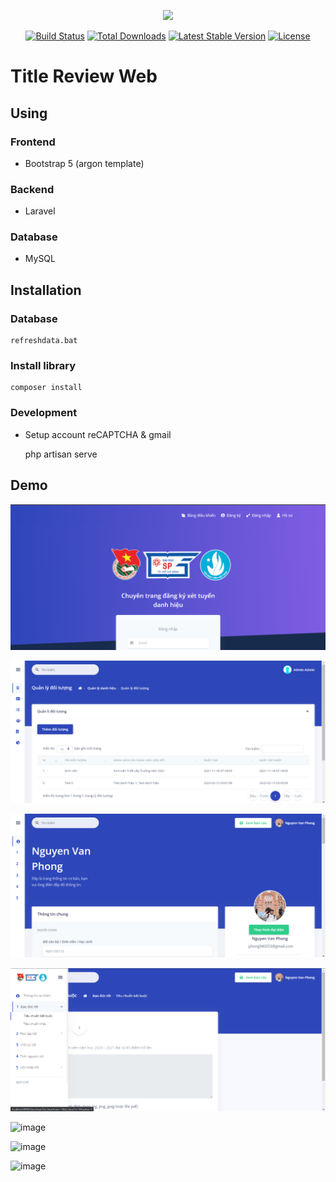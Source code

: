 <p align="center"><a href="https://laravel.com" target="_blank"><img src="https://raw.githubusercontent.com/laravel/art/master/logo-lockup/5%20SVG/2%20CMYK/1%20Full%20Color/laravel-logolockup-cmyk-red.svg" width="400"></a></p>

<p align="center">
<a href="https://travis-ci.org/laravel/framework"><img src="https://travis-ci.org/laravel/framework.svg" alt="Build Status"></a>
<a href="https://packagist.org/packages/laravel/framework"><img src="https://img.shields.io/packagist/dt/laravel/framework" alt="Total Downloads"></a>
<a href="https://packagist.org/packages/laravel/framework"><img src="https://img.shields.io/packagist/v/laravel/framework" alt="Latest Stable Version"></a>
<a href="https://packagist.org/packages/laravel/framework"><img src="https://img.shields.io/packagist/l/laravel/framework" alt="License"></a>
</p>

# Title Review Web

## Using
### Frontend
- Bootstrap 5 (argon template)
### Backend
- Laravel
### Database
- MySQL
## Installation
### Database
    refreshdata.bat
### Install library
    composer install

### Development
- Setup account reCAPTCHA & gmail


    php artisan serve

## Demo
![demo](Image/4.png)

![demo](Image/1.png)

![demo](Image/2.png)

![demo](Image/3.png)

![image](https://user-images.githubusercontent.com/40328498/169665387-707979a3-41ea-4fde-9c85-7b71901ed7b6.png)

![image](https://user-images.githubusercontent.com/40328498/169665395-a443efb6-c08a-4b03-a10e-bff684440c9f.png)

![image](https://user-images.githubusercontent.com/40328498/169665565-5a304e44-8c05-4c82-a2b5-032d1f7b8e88.png)

